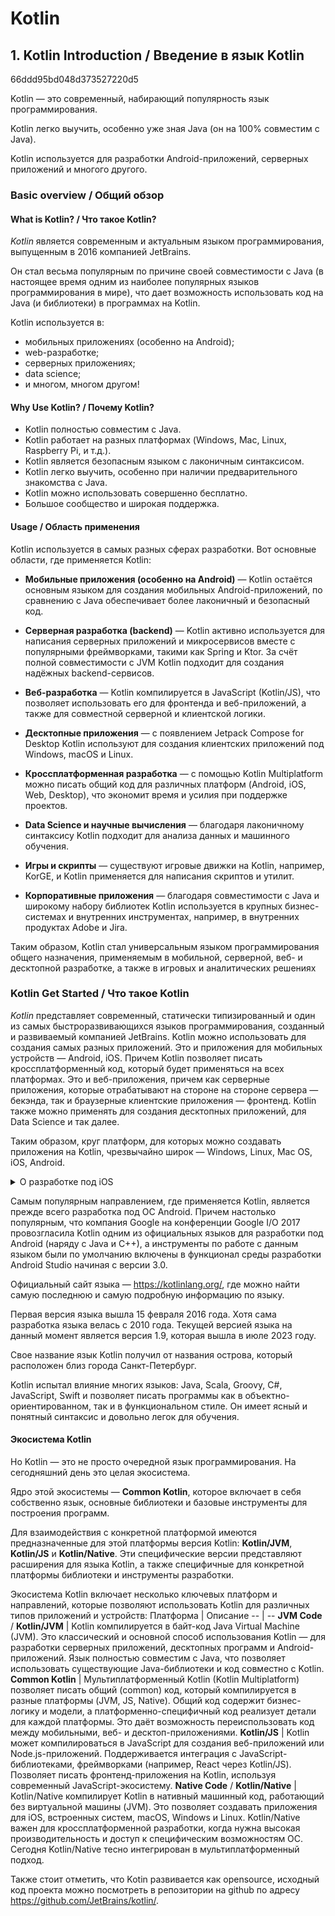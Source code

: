 # Kotlin


## 1. Kotlin Introduction / Введение в язык Kotlin
66ddd95bd048d373527220d5

Kotlin — это современный, набирающий популярность язык программирования.

Kotlin легко выучить, особенно уже зная Java (он на 100% совместим с Java).

Kotlin используется для разработки Android-приложений, серверных приложений и многого другого.

### Basic overview / Общий обзор

#### What is Kotlin? / Что такое Kotlin?
<dfn>Kotlin</dfn> является современным и актуальным языком программирования, выпущенным в 2016 компанией JetBrains.

Он стал весьма популярным по причине своей совместимости с Java (в настоящее время одним из наиболее популярных языков программирования в мире), что дает возможность использовать код на Java (и библиотеки) в программах на Kotlin.

Kotlin используется в:

- мобильных приложениях (особенно на Android);
- web-разработке;
- серверных приложениях;
- data science;
- и многом, многом другом!

#### Why Use Kotlin? / Почему Kotlin?
- Kotlin полностью совместим с Java.
- Kotlin работает на разных платформах (Windows, Mac, Linux, Raspberry Pi, и т.д.).
- Kotlin является безопасным языком с лаконичным синтаксисом.
- Kotlin легко выучить, особенно при наличии предварительного знакомства с Java.
- Kotlin можно использовать совершенно бесплатно.
- Большое сообщество и широкая поддержка.

#### Usage / Область применения
Kotlin используется в самых разных сферах разработки. Вот основные области, где применяется Kotlin:

- **Мобильные приложения (особенно на Android)** — Kotlin остаётся основным языком для создания мобильных Android-приложений, по сравнению с Java обеспечивает более лаконичный и безопасный код.

- **Серверная разработка (backend)** — Kotlin активно используется для написания серверных приложений и микросервисов вместе с популярными фреймворками, такими как Spring и Ktor. За счёт полной совместимости с JVM Kotlin подходит для создания надёжных backend-сервисов.

- **Веб-разработка** — Kotlin компилируется в JavaScript (Kotlin/JS), что позволяет использовать его для фронтенда и веб-приложений, а также для совместной серверной и клиентской логики.

- **Десктопные приложения** — с появлением Jetpack Compose for Desktop Kotlin используют для создания клиентских приложений под Windows, macOS и Linux.

- **Кроссплатформенная разработка** — с помощью Kotlin Multiplatform можно писать общий код для различных платформ (Android, iOS, Web, Desktop), что экономит время и усилия при поддержке проектов.

- **Data Science и научные вычисления** — благодаря лаконичному синтаксису Kotlin подходит для анализа данных и машинного обучения.

- **Игры и скрипты** — существуют игровые движки на Kotlin, например, KorGE, и Kotlin применяется для написания скриптов и утилит.

- **Корпоративные приложения** — благодаря совместимости с Java и широкому набору библиотек Kotlin используется в крупных бизнес-системах и внутренних инструментах, например, в внутренних продуктах Adobe и Jira.

Таким образом, Kotlin стал универсальным языком программирования общего назначения, применяемым в мобильной, серверной, веб- и десктопной разработке, а также в игровых и аналитических решениях

### Kotlin Get Started / Что такое Kotlin

<dfn title="Kotlin">Kotlin</dfn> представляет современный, статически типизированный и один из самых быстроразвивающихся языков программирования, созданный и развиваемый компанией JetBrains. Kotlin можно использовать для создания самых разных приложений. Это и приложения для мобильных устройств — Android, iOS. Причем Kotlin позволяет писать кроссплатформенный код, который будет применяться на всех платформах. Это и веб-приложения, причем как серверные приложения, которые отрабатывают на стороне на стороне сервера — бекэнда, так и браузерные клиентские приложения — фронтенд. Kotlin также можно применять для создания десктопных приложений, для Data Science и так далее.

Таким образом, круг платформ, для которых можно создавать приложения на Kotlin, чрезвычайно широк — Windows, Linux, Mac OS, iOS, Android.

<details>
<summary>О разработке под iOS</summary>

Разрабатывать iOS-приложения на Kotlin можно, но не напрямую в классическом понимании, а с использованием технологии Kotlin Multiplatform Mobile (KMM) и Kotlin/Native. Вот основные моменты:

- **Kotlin Multiplatform Mobile** (**KMM**) позволяет создавать общий код (обычно бизнес-логику, модели, сетевой слой и т.д.) на Kotlin, который компилируется для Android и iOS. При этом нативный UI пишется отдельно на Swift/Objective-C для iOS и на Kotlin для Android, но основная логика приложения едина и повторно используется.

- **Kotlin/Native** — это технология компиляции Kotlin в нативный код для различных платформ, включая iOS. С её помощью можно писать «нативные» части приложения на Kotlin. Kotlin/Native компилирует код в машинный код, который работает на iOS без JVM.

- Для полноценной iOS-разработки на Kotlin всё равно требуется Mac с Xcode, так как для сборки и запуска iOS-приложений нужна инфраструктура Apple.

- Инструменты разработки: обычно Android Studio с плагином KMM, IntelliJ IDEA, поддерживают мультиплатформенную разработку.

- При этом есть определённые сложности, например, ограниченная поддержка симулятора iOS, некоторые дополнительные настройки интеграции с Xcode.

- Прямой компиляции UI полностью на Kotlin для iOS пока нет (в отличие от Android), поэтому UI обычно пишется на Swift/Objective-C, а Kotlin отвечает за логику.

- Таким образом, Kotlin на iOS чаще используется для создания общей кроссплатформенной бизнес-логики, а не для полного написания iOS-приложений с нуля, но технологии активно развиваются.

</details>

Самым популярным направлением, где применяется Kotlin, является прежде всего разработка под ОС Android. Причем настолько популярным, что компания Google на конференции Google I/O 2017 провозгласила Kotlin одним из официальных языков для разработки под Android (наряду с Java и C++), а инструменты по работе с данным языком были по умолчанию включены в функционал среды разработки Android Studio начиная с версии 3.0.

Официальный сайт языка — https://kotlinlang.org/, где можно найти самую последнюю и самую подробную информацию по языку.

Первая версия языка вышла 15 февраля 2016 года. Хотя сама разработка языка велась с 2010 года. Текущей версией языка на данный момент является версия 1.9, которая вышла в июле 2023 году.

Свое название язык Kotlin получил от названия острова, который расположен близ города Санкт-Петербург.

Kotlin испытал влияние многих языков: Java, Scala, Groovy, C#, JavaScript, Swift и позволяет писать программы как в объектно-ориентированном, так и в функциональном стиле. Он имеет ясный и понятный синтаксис и довольно легок для обучения.

#### Экосистема Kotlin
Но Kotlin — это не просто очередной язык программирования. На сегодняшний день это целая экосистема.

Ядро этой экосистемы — **Common Kotlin**, которое включает в себя собственно язык, основные библиотеки и базовые инструменты для построения программ.

Для взаимодействия с конкретной платформой имеются предназначенные для этой платформы версия Kotlin: **Kotlin/JVM**, **Kotlin/JS** и **Kotlin/Native**. Эти специфические версии представляют расширения для языка Kotlin, а также специфичные для конкретной платформы библиотеки и инструменты разработки.

Экосистема Kotlin включает несколько ключевых платформ и направлений, которые позволяют использовать Kotlin для различных типов приложений и устройств:
Платформа | Описание
-- | --
**JVM Code** / **Kotlin/JVM** | Kotlin компилируется в байт-код Java Virtual Machine (JVM). Это классический и основной способ использования Kotlin — для разработки серверных приложений, десктопных программ и Android-приложений. Язык полностью совместим с Java, что позволяет использовать существующие Java-библиотеки и код совместно с Kotlin.
**Common Kotlin** | Мультиплатформенный Kotlin (Kotlin Multiplatform) позволяет писать общий (common) код, который компилируется в разные платформы (JVM, JS, Native). Общий код содержит бизнес-логику и модели, а платформенно-специфичный код реализует детали для каждой платформы. Это даёт возможность переиспользовать код между мобильными, веб- и десктоп-приложениями.
**Kotlin/JS** | Kotlin может компилироваться в JavaScript для создания веб-приложений или Node.js-приложений. Поддерживается интеграция с JavaScript-библиотеками, фреймворками (например, React через Kotlin/JS). Позволяет писать фронтенд-приложения на Kotlin, используя современный JavaScript-экосистему.
**Native Code** / **Kotlin/Native** | Kotlin/Native компилирует Kotlin в нативный машинный код, работающий без виртуальной машины (JVM). Это позволяет создавать приложения для iOS, встроенных систем, macOS, Windows и Linux. Kotlin/Native важен для кроссплатформенной разработки, когда нужна высокая производительность и доступ к специфическим возможностям ОС. Сегодня Kotlin/Native тесно интегрирован в мультиплатформенный подход.

Также стоит отметить, что Kotin развивается как opensource, исходный код проекта можно посмотреть в репозитории на github по адресу https://github.com/JetBrains/kotlin/.
